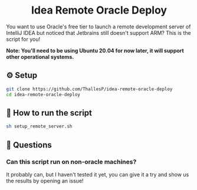 <h1 align="center">Idea Remote Oracle Deploy</h1>

You want to use Oracle's free tier to launch a remote development server of IntelliJ IDEA but noticed that Jetbrains still doesn't support ARM? This is the script for you!

**Note: You'll need to be using Ubuntu 20.04 for now later, it will support other operational systems.**

## ⚙️ Setup
```bash
git clone https://github.com/ThallesP/idea-remote-oracle-deploy
cd idea-remote-oracle-deploy
```

## 🚀 How to run the script
```bash
sh setup_remote_server.sh
```

## 🤔  Questions

### Can this script run on non-oracle machines?
It probably can, but I haven't tested it yet, you can give it a try and show us the results by opening an issue!
